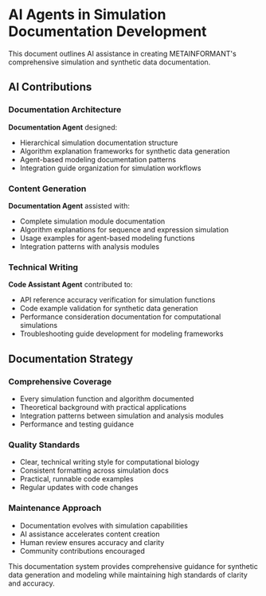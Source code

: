 # AI Agents in Simulation Documentation Development

This document outlines AI assistance in creating METAINFORMANT's comprehensive simulation and synthetic data documentation.

## AI Contributions

### Documentation Architecture
**Documentation Agent** designed:
- Hierarchical simulation documentation structure
- Algorithm explanation frameworks for synthetic data generation
- Agent-based modeling documentation patterns
- Integration guide organization for simulation workflows

### Content Generation
**Documentation Agent** assisted with:
- Complete simulation module documentation
- Algorithm explanations for sequence and expression simulation
- Usage examples for agent-based modeling functions
- Integration patterns with analysis modules

### Technical Writing
**Code Assistant Agent** contributed to:
- API reference accuracy verification for simulation functions
- Code example validation for synthetic data generation
- Performance consideration documentation for computational simulations
- Troubleshooting guide development for modeling frameworks

## Documentation Strategy

### Comprehensive Coverage
- Every simulation function and algorithm documented
- Theoretical background with practical applications
- Integration patterns between simulation and analysis modules
- Performance and testing guidance

### Quality Standards
- Clear, technical writing style for computational biology
- Consistent formatting across simulation docs
- Practical, runnable code examples
- Regular updates with code changes

### Maintenance Approach
- Documentation evolves with simulation capabilities
- AI assistance accelerates content creation
- Human review ensures accuracy and clarity
- Community contributions encouraged

This documentation system provides comprehensive guidance for synthetic data generation and modeling while maintaining high standards of clarity and accuracy.